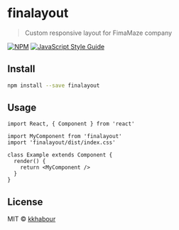 # finalayout

> Custom responsive layout for FimaMaze company

[![NPM](https://img.shields.io/npm/v/finalayout.svg)](https://www.npmjs.com/package/finalayout) [![JavaScript Style Guide](https://img.shields.io/badge/code_style-standard-brightgreen.svg)](https://standardjs.com)

## Install

```bash
npm install --save finalayout
```

## Usage

```tsx
import React, { Component } from 'react'

import MyComponent from 'finalayout'
import 'finalayout/dist/index.css'

class Example extends Component {
  render() {
    return <MyComponent />
  }
}
```

## License

MIT © [kkhabour](https://github.com/kkhabour)
